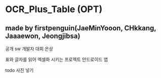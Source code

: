 # OCR_Plus_Table (OPT)


## made by firstpenguin(JaeMinYooon, CHkkang, Jaaaewon, Jeongjibsa)



공개 sw 개발자 대회 은상

표와 글자를 읽어 엑셀화 시키는 프로젝트
안드로이드 앱

todo 사진 넣기
